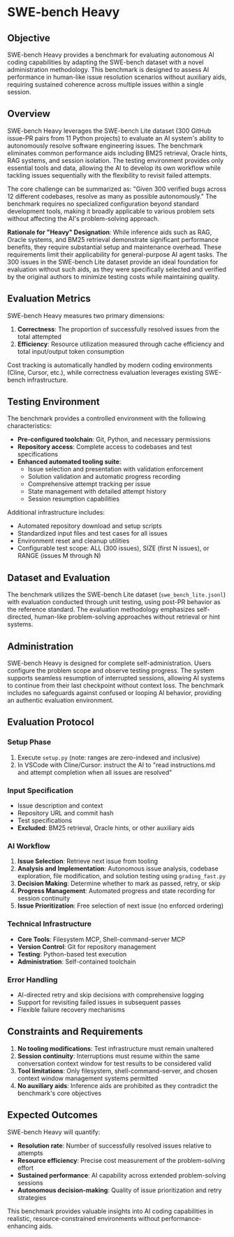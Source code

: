 # SWE-bench Heavy

## Objective

SWE-bench Heavy provides a benchmark for evaluating autonomous AI coding capabilities by adapting the SWE-bench dataset with a novel administration methodology. This benchmark is designed to assess AI performance in human-like issue resolution scenarios without auxiliary aids, requiring sustained coherence across multiple issues within a single session.

## Overview

SWE-bench Heavy leverages the SWE-bench Lite dataset (300 GitHub issue-PR pairs from 11 Python projects) to evaluate an AI system's ability to autonomously resolve software engineering issues. The benchmark eliminates common performance aids including BM25 retrieval, Oracle hints, RAG systems, and session isolation. The testing environment provides only essential tools and data, allowing the AI to develop its own workflow while tackling issues sequentially with the flexibility to revisit failed attempts.

The core challenge can be summarized as: "Given 300 verified bugs across 12 different codebases, resolve as many as possible autonomously." The benchmark requires no specialized configuration beyond standard development tools, making it broadly applicable to various problem sets without affecting the AI's problem-solving approach.

**Rationale for "Heavy" Designation**: While inference aids such as RAG, Oracle systems, and BM25 retrieval demonstrate significant performance benefits, they require substantial setup and maintenance overhead. These requirements limit their applicability for general-purpose AI agent tasks. The 300 issues in the SWE-bench Lite dataset provide an ideal foundation for evaluation without such aids, as they were specifically selected and verified by the original authors to minimize testing costs while maintaining quality.

## Evaluation Metrics

SWE-bench Heavy measures two primary dimensions:

1. **Correctness**: The proportion of successfully resolved issues from the total attempted
2. **Efficiency**: Resource utilization measured through cache efficiency and total input/output token consumption

Cost tracking is automatically handled by modern coding environments (Cline, Cursor, etc.), while correctness evaluation leverages existing SWE-bench infrastructure.

## Testing Environment

The benchmark provides a controlled environment with the following characteristics:

- **Pre-configured toolchain**: Git, Python, and necessary permissions
- **Repository access**: Complete access to codebases and test specifications
- **Enhanced automated tooling suite**:
  - Issue selection and presentation with validation enforcement
  - Solution validation and automatic progress recording
  - Comprehensive attempt tracking per issue
  - State management with detailed attempt history
  - Session resumption capabilities

Additional infrastructure includes:
- Automated repository download and setup scripts
- Standardized input files and test cases for all issues
- Environment reset and cleanup utilities
- Configurable test scope: ALL (300 issues), SIZE (first N issues), or RANGE (issues M through N)

## Dataset and Evaluation

The benchmark utilizes the SWE-bench Lite dataset (`swe_bench_lite.jsonl`) with evaluation conducted through unit testing, using post-PR behavior as the reference standard. The evaluation methodology emphasizes self-directed, human-like problem-solving approaches without retrieval or hint systems.

## Administration

SWE-bench Heavy is designed for complete self-administration. Users configure the problem scope and observe testing progress. The system supports seamless resumption of interrupted sessions, allowing AI systems to continue from their last checkpoint without context loss. The benchmark includes no safeguards against confused or looping AI behavior, providing an authentic evaluation environment.

## Evaluation Protocol

### Setup Phase
1. Execute `setup.py` (note: ranges are zero-indexed and inclusive)
2. In VSCode with Cline/Cursor: instruct the AI to "read instructions.md and attempt completion when all issues are resolved"

### Input Specification
- Issue description and context
- Repository URL and commit hash
- Test specifications
- **Excluded**: BM25 retrieval, Oracle hints, or other auxiliary aids

### AI Workflow
1. **Issue Selection**: Retrieve next issue from tooling
2. **Analysis and Implementation**: Autonomous issue analysis, codebase exploration, file modification, and solution testing using `grading_fast.py`
3. **Decision Making**: Determine whether to mark as passed, retry, or skip
4. **Progress Management**: Automated progress and state recording for session continuity
5. **Issue Prioritization**: Free selection of next issue (no enforced ordering)

### Technical Infrastructure
- **Core Tools**: Filesystem MCP, Shell-command-server MCP
- **Version Control**: Git for repository management
- **Testing**: Python-based test execution
- **Administration**: Self-contained toolchain

### Error Handling
- AI-directed retry and skip decisions with comprehensive logging
- Support for revisiting failed issues in subsequent passes
- Flexible failure recovery mechanisms

## Constraints and Requirements

1. **No tooling modifications**: Test infrastructure must remain unaltered
2. **Session continuity**: Interruptions must resume within the same conversation context window for test results to be considered valid
3. **Tool limitations**: Only filesystem, shell-command-server, and chosen context window management systems permitted
4. **No auxiliary aids**: Inference aids are prohibited as they contradict the benchmark's core objectives

## Expected Outcomes

SWE-bench Heavy will quantify:
- **Resolution rate**: Number of successfully resolved issues relative to attempts
- **Resource efficiency**: Precise cost measurement of the problem-solving effort
- **Sustained performance**: AI capability across extended problem-solving sessions
- **Autonomous decision-making**: Quality of issue prioritization and retry strategies

This benchmark provides valuable insights into AI coding capabilities in realistic, resource-constrained environments without performance-enhancing aids.
